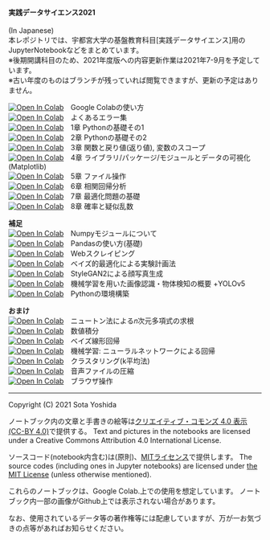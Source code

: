 #### 実践データサイエンス2021
(In Japanese)  
本レポジトリでは、宇都宮大学の基盤教育科目[実践データサイエンス]用のJupyterNotebookなどをまとめています。  
※後期開講科目のため、2021年度版への内容更新作業は2021年7-9月を予定しています。  
※古い年度のものはブランチが残っていれば閲覧できますが、更新の予定はありません。  

[![Open In Colab](https://colab.research.google.com/assets/colab-badge.svg)](https://colab.research.google.com/github/SotaYoshida/Lecture_DataScience/blob/2021/GoogleColabの使い方.ipynb)　Google Colabの使い方  
[![Open In Colab](https://colab.research.google.com/assets/colab-badge.svg)](https://colab.research.google.com/github/SotaYoshida/Lecture_DataScience/blob/2021/notebooks/Python_misc_Error.ipynb)　よくあるエラー集  
[![Open In Colab](https://colab.research.google.com/assets/colab-badge.svg)](https://colab.research.google.com/github/SotaYoshida/Lecture_DataScience/blob/2021/notebooks/Python_chapter1_Introduction.ipynb)　1章 Pythonの基礎その1  
[![Open In Colab](https://colab.research.google.com/assets/colab-badge.svg)](https://colab.research.google.com/github/SotaYoshida/Lecture_DataScience/blob/2021/notebooks/Python_chapter2_ListLoop.ipynb)　2章 Pythonの基礎その2  
[![Open In Colab](https://colab.research.google.com/assets/colab-badge.svg)](https://colab.research.google.com/github/SotaYoshida/Lecture_DataScience/blob/2021/notebooks/Python_chapter3_Function.ipynb)　3章 関数と戻り値(返り値), 変数のスコープ  
[![Open In Colab](https://colab.research.google.com/assets/colab-badge.svg)](https://colab.research.google.com/github/SotaYoshida/Lecture_DataScience/blob/2021/notebooks/Python_chapter4_Matplotlib.ipynb)　4章 ライブラリ/パッケージ/モジュールとデータの可視化(Matplotlib)  
[![Open In Colab](https://colab.research.google.com/assets/colab-badge.svg)](https://colab.research.google.com/github/SotaYoshida/Lecture_DataScience/blob/2021/notebooks/Python_chapter5_handling_files.ipynb)　5章 ファイル操作  
[![Open In Colab](https://colab.research.google.com/assets/colab-badge.svg)](https://colab.research.google.com/github/SotaYoshida/Lecture_DataScience/blob/2021/notebooks/Python_chapter6_Regression.ipynb)　6章 相関回帰分析  
[![Open In Colab](https://colab.research.google.com/assets/colab-badge.svg)](https://colab.research.google.com/github/SotaYoshida/Lecture_DataScience/blob/2021/notebooks/Python_chapter7_Optimization.ipynb)　7章 最適化問題の基礎  
[![Open In Colab](https://colab.research.google.com/assets/colab-badge.svg)](https://colab.research.google.com/github/SotaYoshida/Lecture_DataScience/blob/2021/notebooks/Python_chapter8_Probability.ipynb)　8章 確率と疑似乱数  

**補足**  
[![Open In Colab](https://colab.research.google.com/assets/colab-badge.svg)](https://colab.research.google.com/github/SotaYoshida/Lecture_DataScience/blob/2021/notebooks/Python_misc_numpy.ipynb)　Numpyモジュールについて  
[![Open In Colab](https://colab.research.google.com/assets/colab-badge.svg)](https://colab.research.google.com/github/SotaYoshida/Lecture_DataScience/blob/2021/notebooks/Python_misc_Pandas.ipynb)　Pandasの使い方(基礎)  
[![Open In Colab](https://colab.research.google.com/assets/colab-badge.svg)](https://colab.research.google.com/github/SotaYoshida/Lecture_DataScience/blob/2021/notebooks/Python_chapter_WebScraping.ipynb)　Webスクレイピング  
[![Open In Colab](https://colab.research.google.com/assets/colab-badge.svg)](https://colab.research.google.com/github/SotaYoshida/Lecture_DataScience/blob/2021/notebooks/Python_chapter_BayesianOptimization.ipynb)　ベイズ的最適化による実験計画法  
[![Open In Colab](https://colab.research.google.com/assets/colab-badge.svg)](https://colab.research.google.com/github/SotaYoshida/Lecture_DataScience/blob/2021/notebooks/Python_misc_StyleGAN2.ipynb)　StyleGAN2による顔写真生成  
[![Open In Colab](https://colab.research.google.com/assets/colab-badge.svg)](https://colab.research.google.com/github/SotaYoshida/Lecture_DataScience/blob/2021/notebooks/Python_misc_ObjectDetection.ipynb)　機械学習を用いた画像認識・物体検知の概要
+YOLOv5  
[![Open In Colab](https://colab.research.google.com/assets/colab-badge.svg)](https://colab.research.google.com/github/SotaYoshida/Lecture_DataScience/blob/2021/notebooks/Python_misc_python_environment.ipynb)　Pythonの環境構築  

**おまけ**  
[![Open In Colab](https://colab.research.google.com/assets/colab-badge.svg)](https://colab.research.google.com/github/SotaYoshida/Lecture_DataScience/blob/2021/notebooks/Python_misc_NewtonsMethod.ipynb
)　ニュートン法による𝑛次元多項式の求根  
[![Open In Colab](https://colab.research.google.com/assets/colab-badge.svg)](https://colab.research.google.com/github/SotaYoshida/Lecture_DataScience/blob/2021/notebooks/Python_misc_interpolation_integral.ipynb
)　数値積分  
[![Open In Colab](https://colab.research.google.com/assets/colab-badge.svg)](https://colab.research.google.com/github/SotaYoshida/Lecture_DataScience/blob/2021/notebooks/Python_chapter_Bayesian_linear_regression.ipynb)　ベイズ線形回帰  
[![Open In Colab](https://colab.research.google.com/assets/colab-badge.svg)](https://colab.research.google.com/github/SotaYoshida/Lecture_DataScience/blob/2021/notebooks/Python_chapter_ArtificialNeuralNetwork.ipynb)　機械学習: ニューラルネットワークによる回帰  
[![Open In Colab](https://colab.research.google.com/assets/colab-badge.svg)](https://colab.research.google.com/github/SotaYoshida/Lecture_DataScience/blob/2021/notebooks/Python_chapter_Clustering.ipynb)　クラスタリング(k平均法)  
[![Open In Colab](https://colab.research.google.com/assets/colab-badge.svg)](https://colab.research.google.com/github/SotaYoshida/Lecture_DataScience/blob/2021/notebooks/Python_misc_ResizeAudio.ipynb)　音声ファイルの圧縮  
[![Open In Colab](https://colab.research.google.com/assets/colab-badge.svg)](https://colab.research.google.com/github/SotaYoshida/Lecture_DataScience/blob/2021/notebooks/Python_misc_BrowserOperation.ipynb)　ブラウザ操作  

---
Copyright (C) 2021 Sota Yoshida

ノートブック内の文章と手書きの絵等は[クリエイティブ・コモンズ 4.0 表示](https://creativecommons.org/licenses/by/4.0/deed.ja) [(CC-BY 4.0)](https://creativecommons.org/licenses/by/4.0/deed.en)で提供する。
Text and pictures in the notebooks are licensed under a Creative Commons Attribution 4.0 International License.

ソースコード(notebook内含む)は(原則)、[MITライセンス](https://opensource.org/licenses/MIT)で提供します。
The source codes (including ones in Jupyter notebooks) are licensed under [the MIT License](https://opensource.org/licenses/MIT) (unless otherwise mentioned).

これらのノートブックは、Google Colab.上での使用を想定しています。
ノートブック内一部の画像がGithub上では表示されない場合があります。

なお、使用されているデータ等の著作権等には配慮していますが、万が一お気づきの点等があればお知らせください。

